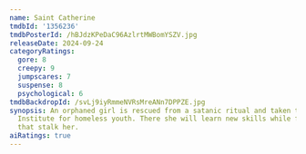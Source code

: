 ```yaml
---
name: Saint Catherine
tmdbId: '1356236'
tmdbPosterId: /hBJdzKPeDaC96AzlrtMWBomYSZV.jpg
releaseDate: 2024-09-24
categoryRatings:
  gore: 8
  creepy: 9
  jumpscares: 7
  suspense: 8
  psychological: 6
tmdbBackdropId: /svLj9iyRmmeNVRsMreANn7DPPZE.jpg
synopsis: An orphaned girl is rescued from a satanic ritual and taken to Saint Catherine
  Institute for homeless youth. There she will learn new skills while facing demons
  that stalk her.
aiRatings: true
---
```


